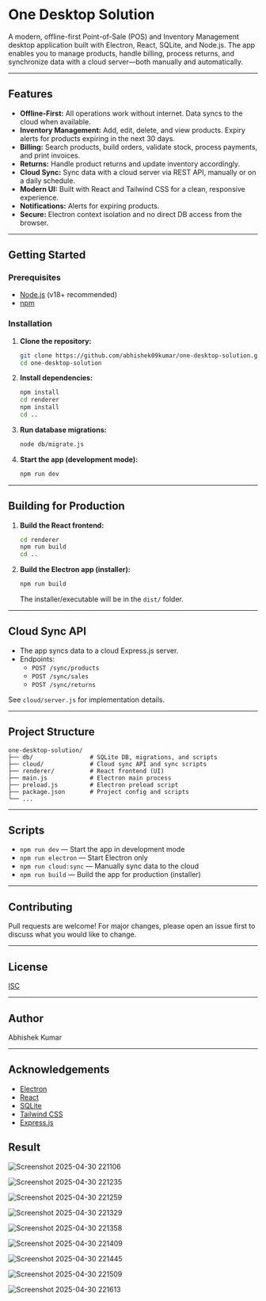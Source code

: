 # One Desktop Solution

A modern, offline-first Point-of-Sale (POS) and Inventory Management desktop application built with Electron, React, SQLite, and Node.js. The app enables you to manage products, handle billing, process returns, and synchronize data with a cloud server—both manually and automatically.

---

## Features

- **Offline-First:** All operations work without internet. Data syncs to the cloud when available.
- **Inventory Management:** Add, edit, delete, and view products. Expiry alerts for products expiring in the next 30 days.
- **Billing:** Search products, build orders, validate stock, process payments, and print invoices.
- **Returns:** Handle product returns and update inventory accordingly.
- **Cloud Sync:** Sync data with a cloud server via REST API, manually or on a daily schedule.
- **Modern UI:** Built with React and Tailwind CSS for a clean, responsive experience.
- **Notifications:** Alerts for expiring products.
- **Secure:** Electron context isolation and no direct DB access from the browser.


---

## Getting Started

### Prerequisites

- [Node.js](https://nodejs.org/) (v18+ recommended)
- [npm](https://www.npmjs.com/)

### Installation

1. **Clone the repository:**
   ```bash
   git clone https://github.com/abhishek09kumar/one-desktop-solution.git
   cd one-desktop-solution
   ```

2. **Install dependencies:**
   ```bash
   npm install
   cd renderer
   npm install
   cd ..
   ```

3. **Run database migrations:**
   ```bash
   node db/migrate.js
   ```

4. **Start the app (development mode):**
   ```bash
   npm run dev
   ```

---

## Building for Production

1. **Build the React frontend:**
   ```bash
   cd renderer
   npm run build
   cd ..
   ```

2. **Build the Electron app (installer):**
   ```bash
   npm run build
   ```
   The installer/executable will be in the `dist/` folder.

---

## Cloud Sync API

- The app syncs data to a cloud Express.js server.
- Endpoints:
  - `POST /sync/products`
  - `POST /sync/sales`
  - `POST /sync/returns`

See `cloud/server.js` for implementation details.

---

## Project Structure

```
one-desktop-solution/
├── db/                # SQLite DB, migrations, and scripts
├── cloud/             # Cloud sync API and sync scripts
├── renderer/          # React frontend (UI)
├── main.js            # Electron main process
├── preload.js         # Electron preload script
├── package.json       # Project config and scripts
└── ...
```

---

## Scripts

- `npm run dev` — Start the app in development mode
- `npm run electron` — Start Electron only
- `npm run cloud:sync` — Manually sync data to the cloud
- `npm run build` — Build the app for production (installer)

---

## Contributing

Pull requests are welcome! For major changes, please open an issue first to discuss what you would like to change.

---

## License

[ISC](LICENSE)

---

## Author

Abhishek Kumar

---

## Acknowledgements

- [Electron](https://www.electronjs.org/)
- [React](https://react.dev/)
- [SQLite](https://www.sqlite.org/)
- [Tailwind CSS](https://tailwindcss.com/)
- [Express.js](https://expressjs.com/)

## Result



![Screenshot 2025-04-30 221106](https://github.com/user-attachments/assets/8ccf1355-ee79-4a4f-91d3-8573737f5ada)

![Screenshot 2025-04-30 221235](https://github.com/user-attachments/assets/c34d0e76-fec5-44bd-8d5c-3eb105ba073c)

![Screenshot 2025-04-30 221259](https://github.com/user-attachments/assets/9985b8f7-2914-405f-9104-4879d08bbd45)

![Screenshot 2025-04-30 221329](https://github.com/user-attachments/assets/7eb6ca9c-5a7d-4c26-be21-6acda46807cb)

![Screenshot 2025-04-30 221358](https://github.com/user-attachments/assets/d4527b01-911c-459a-8917-89eb00cfae2e)

![Screenshot 2025-04-30 221409](https://github.com/user-attachments/assets/ede5163b-0506-4a01-bab5-337fd2f81312)

![Screenshot 2025-04-30 221445](https://github.com/user-attachments/assets/c64ce407-b105-41f8-8782-be6d03e319e6)

![Screenshot 2025-04-30 221509](https://github.com/user-attachments/assets/136d2511-3416-47e8-9e91-eeb71028340a)

![Screenshot 2025-04-30 221613](https://github.com/user-attachments/assets/8fe632c8-6989-4bdb-af64-74a33833e85c)
